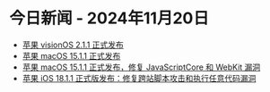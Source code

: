 # 今日新闻 - 2024年11月20日
- [苹果 visionOS 2.1.1 正式发布](https://www.ithome.com/0/811/765.htm)
- [苹果 macOS 15.1.1 正式发布](https://www.ithome.com/0/811/764.htm)
- [苹果 macOS 15.1.1 正式发布，修复 JavaScriptCore 和 WebKit 漏洞](https://www.ithome.com/0/811/764.htm)
- [苹果 iOS 18.1.1 正式版发布：修复跨站脚本攻击和执行任意代码漏洞](https://www.ithome.com/0/811/763.htm)
